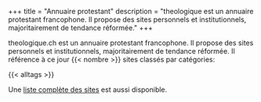 +++
title = "Annuaire protestant"
description = "theologique est un annuaire protestant francophone. Il propose des sites personnels et institutionnels, majoritairement de tendance réformée."
+++

theologique.ch est un annuaire protestant francophone. Il propose des sites personnels et institutionnels, majoritairement de tendance réformée. Il référence à ce jour {{< nombre >}} sites classés par catégories:

{{< alltags >}}  

Une [liste complète des sites](/sites/) est aussi disponible.
